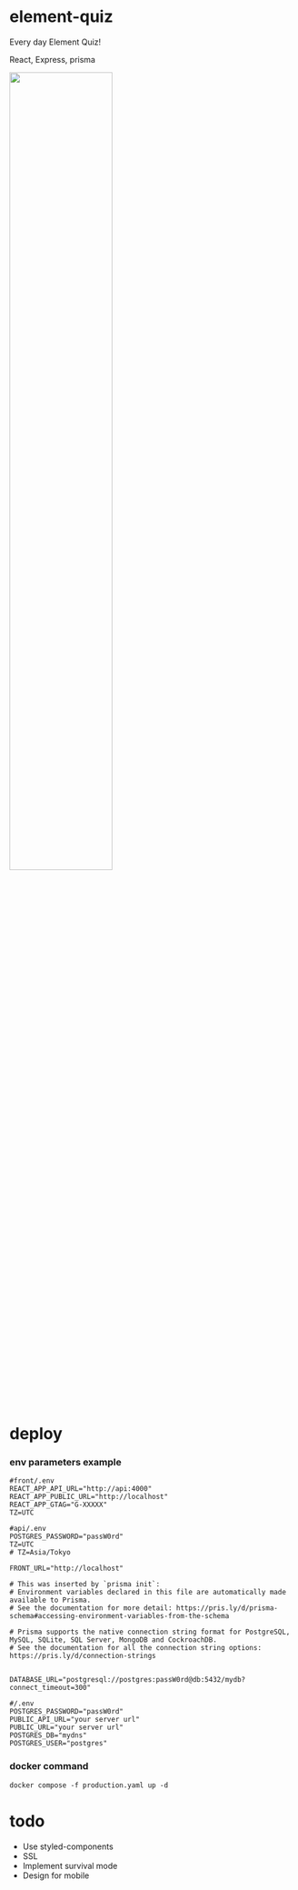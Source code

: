 # element-quiz
Every day Element Quiz!

React, Express, prisma

<img src="https://github.com/trimscash/element-quiz/assets/42578480/de1d5ac9-f063-4643-980f-6a125e1370e5" width="60%" />


# deploy

### env parameters example
```
#front/.env
REACT_APP_API_URL="http://api:4000"
REACT_APP_PUBLIC_URL="http://localhost"
REACT_APP_GTAG="G-XXXXX"
TZ=UTC
```

```
#api/.env
POSTGRES_PASSWORD="passW0rd"
TZ=UTC
# TZ=Asia/Tokyo

FRONT_URL="http://localhost"

# This was inserted by `prisma init`:
# Environment variables declared in this file are automatically made available to Prisma.
# See the documentation for more detail: https://pris.ly/d/prisma-schema#accessing-environment-variables-from-the-schema

# Prisma supports the native connection string format for PostgreSQL, MySQL, SQLite, SQL Server, MongoDB and CockroachDB.
# See the documentation for all the connection string options: https://pris.ly/d/connection-strings


DATABASE_URL="postgresql://postgres:passW0rd@db:5432/mydb?connect_timeout=300"
```

```
#/.env
POSTGRES_PASSWORD="passW0rd"
PUBLIC_API_URL="your server url"
PUBLIC_URL="your server url"
POSTGRES_DB="mydns"
POSTGRES_USER="postgres"
```


### docker command
```
docker compose -f production.yaml up -d
```

# todo
- Use styled-components
- SSL
- Implement survival mode
- Design for mobile 
